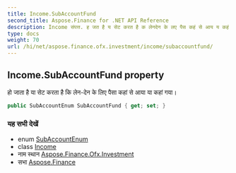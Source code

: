 ```yaml
---
title: Income.SubAccountFund
second_title: Aspose.Finance for .NET API Reference
description: Income संपत्त. ह जत है य सेट करत है क लेनदेन के लए पैस कहं से आय य कहं गय
type: docs
weight: 70
url: /hi/net/aspose.finance.ofx.investment/income/subaccountfund/
---
```

## Income.SubAccountFund property

हो जाता है या सेट करता है कि लेन-देन के लिए पैसा कहां से आया या कहां गया।

```csharp
public SubAccountEnum SubAccountFund { get; set; }
```

### यह सभी देखें

* enum [SubAccountEnum](../../subaccountenum/)
* class [Income](../)
* नाम स्थान [Aspose.Finance.Ofx.Investment](../../income/)
* सभा [Aspose.Finance](../../../)


